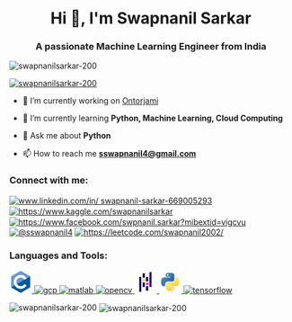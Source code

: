<h1 align="center">Hi 👋, I'm Swapnanil Sarkar</h1>
<h3 align="center">A passionate Machine Learning Engineer from India</h3>

<p align="left"> <img src="https://komarev.com/ghpvc/?username=swapnanilsarkar-200&label=Profile%20views&color=0e75b6&style=flat" alt="swapnanilsarkar-200" /> </p>

<p align="left"> <a href="https://github.com/ryo-ma/github-profile-trophy"><img src="https://github-profile-trophy.vercel.app/?username=swapnanilsarkar-200" alt="swapnanilsarkar-200" /></a> </p>

- 🔭 I’m currently working on [Ontorjami](https://github.com/SwapnanilSarkar-2002/Ontorjami-ML-model)

- 🌱 I’m currently learning **Python, Machine Learning, Cloud Computing**

- 💬 Ask me about **Python**

- 📫 How to reach me **sswapnanil4@gmail.com**

<h3 align="left">Connect with me:</h3>
<p align="left">
<a href="https://linkedin.com/in/www.linkedin.com/in/ swapnanil-sarkar-669005293" target="blank"><img align="center" src="https://raw.githubusercontent.com/rahuldkjain/github-profile-readme-generator/master/src/images/icons/Social/linked-in-alt.svg" alt="www.linkedin.com/in/ swapnanil-sarkar-669005293" height="30" width="40" /></a>
<a href="https://kaggle.com/https://www.kaggle.com/swapnanilsarkar" target="blank"><img align="center" src="https://raw.githubusercontent.com/rahuldkjain/github-profile-readme-generator/master/src/images/icons/Social/kaggle.svg" alt="https://www.kaggle.com/swapnanilsarkar" height="30" width="40" /></a>
<a href="https://fb.com/https://www.facebook.com/swpnanil.sarkar?mibextid=vigcvu" target="blank"><img align="center" src="https://raw.githubusercontent.com/rahuldkjain/github-profile-readme-generator/master/src/images/icons/Social/facebook.svg" alt="https://www.facebook.com/swpnanil.sarkar?mibextid=vigcvu" height="30" width="40" /></a>
<a href="https://medium.com/@sswapnanil4" target="blank"><img align="center" src="https://raw.githubusercontent.com/rahuldkjain/github-profile-readme-generator/master/src/images/icons/Social/medium.svg" alt="@sswapnanil4" height="30" width="40" /></a>
<a href="https://www.leetcode.com/https://leetcode.com/swapnanil2002/" target="blank"><img align="center" src="https://raw.githubusercontent.com/rahuldkjain/github-profile-readme-generator/master/src/images/icons/Social/leet-code.svg" alt="https://leetcode.com/swapnanil2002/" height="30" width="40" /></a>
</p>

<h3 align="left">Languages and Tools:</h3>
<p align="left"> <a href="https://www.cprogramming.com/" target="_blank" rel="noreferrer"> <img src="https://raw.githubusercontent.com/devicons/devicon/master/icons/c/c-original.svg" alt="c" width="40" height="40"/> </a> <a href="https://cloud.google.com" target="_blank" rel="noreferrer"> <img src="https://www.vectorlogo.zone/logos/google_cloud/google_cloud-icon.svg" alt="gcp" width="40" height="40"/> </a> <a href="https://www.mathworks.com/" target="_blank" rel="noreferrer"> <img src="https://upload.wikimedia.org/wikipedia/commons/2/21/Matlab_Logo.png" alt="matlab" width="40" height="40"/> </a> <a href="https://opencv.org/" target="_blank" rel="noreferrer"> <img src="https://www.vectorlogo.zone/logos/opencv/opencv-icon.svg" alt="opencv" width="40" height="40"/> </a> <a href="https://pandas.pydata.org/" target="_blank" rel="noreferrer"> <img src="https://raw.githubusercontent.com/devicons/devicon/2ae2a900d2f041da66e950e4d48052658d850630/icons/pandas/pandas-original.svg" alt="pandas" width="40" height="40"/> </a> <a href="https://www.python.org" target="_blank" rel="noreferrer"> <img src="https://raw.githubusercontent.com/devicons/devicon/master/icons/python/python-original.svg" alt="python" width="40" height="40"/> </a> <a href="https://www.tensorflow.org" target="_blank" rel="noreferrer"> <img src="https://www.vectorlogo.zone/logos/tensorflow/tensorflow-icon.svg" alt="tensorflow" width="40" height="40"/> </a> </p>

<p><img align="left" src="https://github-readme-stats.vercel.app/api/top-langs?username=swapnanilsarkar-200&show_icons=true&locale=en&layout=compact" alt="swapnanilsarkar-200" /></p>

<p>&nbsp;<img align="center" src="https://github-readme-stats.vercel.app/api?username=swapnanilsarkar-200&show_icons=true&locale=en" alt="swapnanilsarkar-200" /></p>

